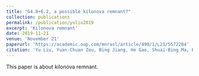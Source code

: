 ```yaml
---
title: "G4.8+6.2, a possible kilonova remnant?"
collection: publications
permalink: /publication/yuliu2019
excerpt: 'Kilonova remnant'
date: 2019-11-21
venue: 'November 21'
paperurl: 'https://academic.oup.com/mnrasl/article/490/1/L21/5572284'
citation: 'Yu Liu, Yuan-Chuan Zou, Bing Jiang, He Gao, Shuai-Bing Ma, Bin Liao, G4.8+6.2, a possible kilonova remnant?, Monthly Notices of the Royal Astronomical Society: Letters, Volume 490, Issue 1, November 2019, Pages L21–L25.'
---
```

This paper is about kilonova remnant.